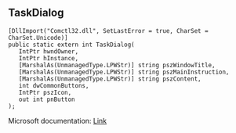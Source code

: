 ## TaskDialog

```
[DllImport("Comctl32.dll", SetLastError = true, CharSet = CharSet.Unicode)]
public static extern int TaskDialog(
   IntPtr hwndOwner,
   IntPtr hInstance,
   [MarshalAs(UnmanagedType.LPWStr)] string pszWindowTitle,
   [MarshalAs(UnmanagedType.LPWStr)] string pszMainInstruction,
   [MarshalAs(UnmanagedType.LPWStr)] string pszContent,
   int dwCommonButtons,
   IntPtr pszIcon,
   out int pnButton
);
```

Microsoft documentation: [Link](https://docs.microsoft.com/en-us/windows/win32/api/commctrl/nf-commctrl-taskdialog)
